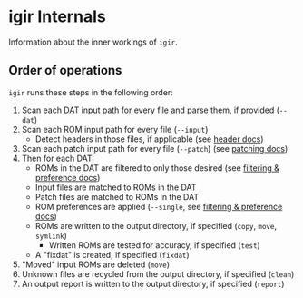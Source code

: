 # igir Internals

Information about the inner workings of `igir`.

## Order of operations

`igir` runs these steps in the following order:

1. Scan each DAT input path for every file and parse them, if provided (`--dat`)
2. Scan each ROM input path for every file (`--input`)
   - Detect headers in those files, if applicable (see [header docs](roms/headers.md))
3. Scan each patch input path for every file (`--patch`) (see [patching docs](roms/patching.md))
4. Then for each DAT:
   - ROMs in the DAT are filtered to only those desired (see [filtering & preference docs](roms/filtering-preferences.md))
   - Input files are matched to ROMs in the DAT
   - Patch files are matched to ROMs in the DAT
   - ROM preferences are applied (`--single`, see [filtering & preference docs](roms/filtering-preferences.md))
   - ROMs are written to the output directory, if specified (`copy`, `move`, `symlink`)
     - Written ROMs are tested for accuracy, if specified (`test`)
   - A "fixdat" is created, if specified (`fixdat`)
5. "Moved" input ROMs are deleted (`move`)
6. Unknown files are recycled from the output directory, if specified (`clean`)
7. An output report is written to the output directory, if specified (`report`)
